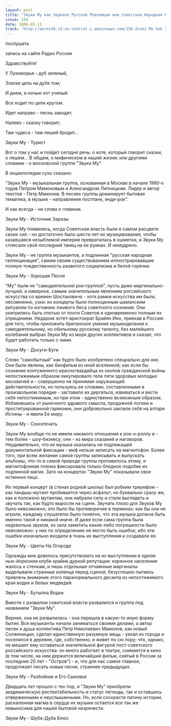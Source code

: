 ```yaml
---
layout: post
title: "Звуки Му как Зеркало Русской Революции или Советская Народная Галлюцинация"
issue: 156
date: 2008-05-11
track: "http://aerost8.s3.eu-central-1.amazonaws.com/156-Zvuki Mu kak Zerkalo Russkoj Revoljutsii ili Sovetskaja Narodnaja Galljutsinatsija.mp3"
---
```


послушать

запись на сайте Радио России

Здравствуйте!

У Лукоморья - дуб зеленый,

Златая цепь на дубе том;

И днем, и ночью кот ученый

Все ходит по цепи кругом.

Идет направо - песнь заводит,

Налево - сказку говорит;

Там чудеса - там леший бродит...

Звуки Му - Турист

Вот о том у нас и пойдет сегодня речь: о коте, который говорит сказки, о лешем... В общем, о мифическом в нашей жизни; или другими словами - о московской группе "Звуки Му".

В энциклопедии сухо сказано:

"Звуки Му - музыкальная группа, основанная в Москве в начале 1980-х годов Петром Мамоновым и Александром Липницким. Лидер и автор текстов - Петр Мамонов. В песнях группы доминирует бытовая тематика, в музыке - направления постпанк, инди-рок".

И как всегда - ни слова о главном.

Звуки Му - Источник Заразы

Звуки Му появились, когда Советская власть были в самом расцвете своих сил - но достаточно было шести лет их музицирования, чтобы казавшаяся незыблемой империя превратилась в ошметки, и Звуки Му сплясали свой последний танец на ее руинах. И немудрено.

Звуки Му - не группа музыкантов, а подлинная "русская народная галлюцинация", самим своим существованием иллюстрировавшие полную тождественность развитого социализма и белой горячки.

Звуки Му - Хорошая Песня

"Му" были не "самодеятельной рок-группой", пусть даже маргинально-лучшей, а наверное, самым значительным явлением российского искусства со времен Шостаковича - хотя рамки искусства им были, несомненно, узки: их концерты были полноценным шаманским ритуалом по изгнанию лживого беса советского сознания. Они ухитрились быть плотью от плоти Советов и одновременно полным их отрицанием. Недаром эстет-аристократ Брайян Ино, приехав в Россию для того, чтобы приложить британское умение музыкоделания к самодеятельному, но обильному русскому таланту, без малейшего колебания выбрал Звуки Му из моря других коллективов и сказал, что будет работать только с ними.

Звуки Му - Досуги-Буги

Слово "самобытный" как будто было изобретено специально для них. Они были явлены, как биофильм из иной вселенной; как если бы сознание контуженного красногвардейца из окопов гражданской войны непостижимым образом оккупировало тела пяти здоровых молодых москвичей и - совершенно не принимая окружающей действительности, но пользуясь ее словами, составленными в произвольном порядке - заставило их дергаться, извиваться и вести себя непостижимым, но при этом - единственно возможным образом. Избавившись от рыночного здравого смысла, продажной логики и проституированной гармонии, они добровольно заклали себя на алтаре Истины - и явили Ее миру.

Звуки Му - Союзпечать

Звуки Му вообще-то не имели никакого отношения к рок-н-роллу и - тем более - шоу-бизнесу; они - из мира сказаний и наговоров. Неудивительно, что их музыка оказалась не подлежащей документальной фиксации - миф нельзя записать на магнитофон. Более того, при всем желании самой группы записывать и выпускать альбомы, что-то в самой природе группы противилось этому, и магнитофонная пленка фиксировала только бледное подобие их подлинной магии. Зато на концертах "Звуки Му" показывали свое истинное лицо.

Их первый концерт (в стенах родной школы) был робким триумфом - как ландыш-мутант пробивается через асфальт; но буквально сразу же, как и положено мутантам, они набрали силу и стали выглядеть и звучать так, как будто выросли на сцене. Звучать плохо для Звуков Му было невозможно; это было бы противоречие в терминах: как бы они не играли, каждому слушателю было понятно, что эта музыка должна быть именно такой и никакой иначе. И даже если сама группа была недовольна звуком, из зала заметить какие-либо погрешности было невозможно: у них по определению не могло быть ошибок, ибо эти ошибки изначально входили в ткань их выступления и создавали ее.

Звуки Му - Цветы На Огороде

Однажды мне довелось присутствовать на их выступлении в одном нью-йоркском клубе крайне дурной репутации: коренное население жалось к стенкам, и лишь отдельные отчаянные маргиналы выделывали странные коленца перед сценой, безуспешно пытаясь привлечь внимание этого паранормального десанта из непостижимого края водки и белых медведей.

Звуки Му - Бутылка Водки

Вместе с развалом советской власти развалился и группа под названием "Звуки Му".

Вернее, она не развалилась - она перешла в какую-то иную форму бытия. Все музыканты начали заниматься своими делами, а автор песен и душа коллектива Петр Николаевич Мамонов, как новый Солженицын, сделал единственную разумную вещь - уехал из города и поселился в деревне, где, собственно, и живет по сю пору; что, однако, не мешает ему оставаться значительной фигурой пост-советского российского искусства: он много работает в театре, снимается в кино (в том числе, на нем держится величайший фильм, снятый в России за последние 20 лет - "Остров") - и, что для нас самое главное, продолжает писать новые песни, страннее предыдущих.

Звуки Му - Разбойник и Его Сыновья

Двадцать лет прошло с тех пор, и "Звуки Му" приобрели академическую респектабельность и статус легенды, так и оставшись отверженными и неуслышанными. Но, если соскрести патину истории, раскаленная магма в сердце их музыки остается все так же невыносима для нашей бытовой незрячести.

Звуки Му - Шуба-Дуба Блюз
